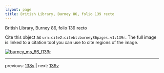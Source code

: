 ```yaml
---
layout: page
title: British Library, Burney 86, folio 139 recto
---
```


British Library, Burney 86, folio 139 recto

Cite this object as `urn:cite2:citebl:burney86pages.v1:139r`.  The full image is linked to a citation tool you can use to cite regions of the image.

[![burney_ms_86_f139r](http://www.homermultitext.org/iipsrv?IIIF=/project/homer/pyramidal/deepzoom/citebl/burney86imgs/v1/burney_ms_86_f139r.tif/full/800,/0/default.jpg)](http://www.homermultitext.org/ict2/?urn=urn:cite2:citebl:burney86imgs.v1:burney_ms_86_f139r) 

---

previous:  [138v](../138v/) | next: [139v](../139v/)